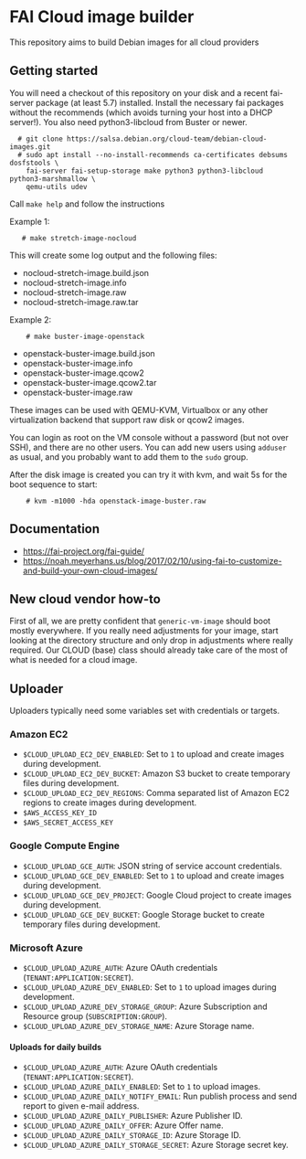 # FAI Cloud image builder

This repository aims to build Debian images for all cloud providers

## Getting started

You will need a checkout of this repository on your disk and a recent fai-server
package (at least 5.7) installed. Install the necessary fai packages without
the recommends (which avoids turning your host into a DHCP server!).
You also need python3-libcloud from Buster or newer.

```
  # git clone https://salsa.debian.org/cloud-team/debian-cloud-images.git
  # sudo apt install --no-install-recommends ca-certificates debsums dosfstools \
    fai-server fai-setup-storage make python3 python3-libcloud python3-marshmallow \
    qemu-utils udev
```

  Call `make help` and follow the instructions

Example 1:

```
   # make stretch-image-nocloud
```

This will create some log output and the following files:

- nocloud-stretch-image.build.json
- nocloud-stretch-image.info
- nocloud-stretch-image.raw
- nocloud-stretch-image.raw.tar

Example 2:

```
    # make buster-image-openstack
```

- openstack-buster-image.build.json
- openstack-buster-image.info
- openstack-buster-image.qcow2
- openstack-buster-image.qcow2.tar
- openstack-buster-image.raw

These images can be used with QEMU-KVM, Virtualbox or any other virtualization
backend that support raw disk or qcow2 images.

You can login as root on the VM console without a password (but not over
SSH), and there are no other users. You can add new users using `adduser` as
usual, and you probably want to add them to the `sudo` group.

After the disk image is created you can try it with kvm, and wait 5s for the
boot sequence to start:

```
    # kvm -m1000 -hda openstack-image-buster.raw
```

## Documentation

 * https://fai-project.org/fai-guide/
 * https://noah.meyerhans.us/blog/2017/02/10/using-fai-to-customize-and-build-your-own-cloud-images/

## New cloud vendor how-to

First of all, we are pretty confident that `generic-vm-image` should boot
mostly everywhere. If you really need adjustments for your image, start looking
at the directory structure and only drop in adjustments where really required.
Our CLOUD (base) class should already take care of the most of what is needed
for a cloud image.

## Uploader

Uploaders typically need some variables set with credentials or targets.

### Amazon EC2

 * `$CLOUD_UPLOAD_EC2_DEV_ENABLED`: Set to `1` to upload and create images during development.
 * `$CLOUD_UPLOAD_EC2_DEV_BUCKET`: Amazon S3 bucket to create temporary files during development.
 * `$CLOUD_UPLOAD_EC2_DEV_REGIONS`: Comma separated list of Amazon EC2 regions to create images during development.
 * `$AWS_ACCESS_KEY_ID`
 * `$AWS_SECRET_ACCESS_KEY`

### Google Compute Engine

 * `$CLOUD_UPLOAD_GCE_AUTH`: JSON string of service account credentials.
 * `$CLOUD_UPLOAD_GCE_DEV_ENABLED`: Set to `1` to upload and create images during development.
 * `$CLOUD_UPLOAD_GCE_DEV_PROJECT`: Google Cloud project to create images during development.
 * `$CLOUD_UPLOAD_GCE_DEV_BUCKET`: Google Storage bucket to create temporary files during development.

### Microsoft Azure

 * `$CLOUD_UPLOAD_AZURE_AUTH`: Azure OAuth credentials (`TENANT:APPLICATION:SECRET`).
 * `$CLOUD_UPLOAD_AZURE_DEV_ENABLED`: Set to `1` to upload images during development.
 * `$CLOUD_UPLOAD_AZURE_DEV_STORAGE_GROUP`: Azure Subscription and Resource group (`SUBSCRIPTION:GROUP`).
 * `$CLOUD_UPLOAD_AZURE_DEV_STORAGE_NAME`: Azure Storage name.

#### Uploads for daily builds

 * `$CLOUD_UPLOAD_AZURE_AUTH`: Azure OAuth credentials (`TENANT:APPLICATION:SECRET`).
 * `$CLOUD_UPLOAD_AZURE_DAILY_ENABLED`: Set to `1` to upload images.
 * `$CLOUD_UPLOAD_AZURE_DAILY_NOTIFY_EMAIL`: Run publish process and send report to given e-mail address.
 * `$CLOUD_UPLOAD_AZURE_DAILY_PUBLISHER`: Azure Publisher ID.
 * `$CLOUD_UPLOAD_AZURE_DAILY_OFFER`: Azure Offer name.
 * `$CLOUD_UPLOAD_AZURE_DAILY_STORAGE_ID`: Azure Storage ID.
 * `$CLOUD_UPLOAD_AZURE_DAILY_STORAGE_SECRET`: Azure Storage secret key.
